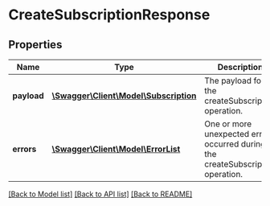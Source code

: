 # CreateSubscriptionResponse

## Properties
Name | Type | Description | Notes
------------ | ------------- | ------------- | -------------
**payload** | [**\Swagger\Client\Model\Subscription**](Subscription.md) | The payload for the createSubscription operation. | [optional] 
**errors** | [**\Swagger\Client\Model\ErrorList**](ErrorList.md) | One or more unexpected errors occurred during the createSubscription operation. | [optional] 

[[Back to Model list]](../README.md#documentation-for-models) [[Back to API list]](../README.md#documentation-for-api-endpoints) [[Back to README]](../README.md)


